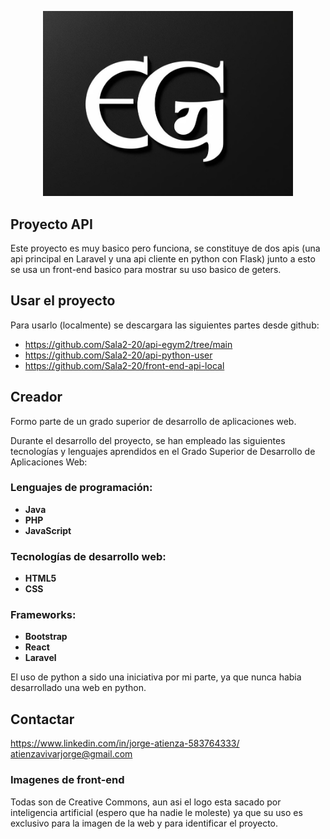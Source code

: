<p align="center"><a href="https://laravel.com" target="_blank"><img src="https://github.com/Sala2-20/front-end-api/blob/main/imagenes/iconos/eG.jpg" width="400" alt="Laravel Logo"></a></p>


## Proyecto API

Este proyecto es muy basico pero funciona, se constituye de dos apis (una api principal en Laravel y una api cliente en python con Flask) junto a esto se usa un front-end basico para mostrar su uso basico de geters.

## Usar el proyecto

Para usarlo (localmente) se descargara las siguientes partes desde github:

- https://github.com/Sala2-20/api-egym2/tree/main
- https://github.com/Sala2-20/api-python-user
- https://github.com/Sala2-20/front-end-api-local

## Creador

Formo parte de un grado superior de desarrollo de aplicaciones web.

Durante el desarrollo del proyecto, se han empleado las siguientes tecnologías y lenguajes aprendidos en el Grado Superior de Desarrollo de Aplicaciones Web:

### Lenguajes de programación:
- **Java**
- **PHP**
- **JavaScript**

### Tecnologías de desarrollo web:
- **HTML5**
- **CSS**

### Frameworks:
- **Bootstrap**
- **React**
- **Laravel**

El uso de python a sido una iniciativa por mi parte, ya que nunca habia desarrollado una web en python.


## Contactar
https://www.linkedin.com/in/jorge-atienza-583764333/
atienzavivarjorge@gmail.com

### Imagenes de front-end

Todas son de Creative Commons, aun asi el logo esta sacado por inteligencia artificial (espero que ha nadie le moleste) ya que su uso es exclusivo para la imagen de la web y para identificar el proyecto.
